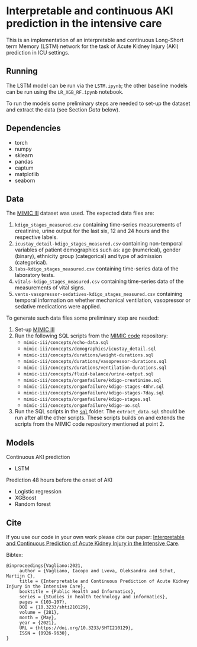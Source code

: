 # Interpretable and continuous AKI prediction in the intensive care

This is an implementation of an interpretable and continuous Long-Short term Memory (LSTM) network for the task of Acute Kidney Injury (AKI) prediction in ICU settings.

## Running

The LSTM model can be run via the `LSTM.ipynb`; the other baseline models can be run using the `LR_XGB_RF.ipynb` notebook.

To run the models some preliminary steps are needed to set-up the dataset and extract the data (see Section *Data* below).

## Dependencies

- torch
- numpy
- sklearn
- pandas
- captum
- matplotlib
- seaborn

## Data

The [MIMIC III](https://mimic.mit.edu/docs/iii/) dataset was used. The expected data files are:

1. ```kdigo_stages_measured.csv``` containing time-series measurements of creatinine, urine output for the last six, 12 and 24 hours and the respective labels. 
2. ```icustay_detail-kdigo_stages_measured.csv``` containing non-temporal variables of patient demographics such as: age (numerical), gender (binary), ethnicity group (categorical) and type of admission (categorical).
3. ```labs-kdigo_stages_measured.csv``` containing time-series data of the laboratory tests.
4. ```vitals-kdigo_stages_measured.csv``` containing time-series data of the measurements of vital signs. 
5. ```vents-vasopressor-sedatives-kdigo_stages_measured.csv``` containing temporal information on whether mechanical ventilation, vasopressor or sedative medications were applied.

To generate such data files some preliminary step are needed:

1. Set-up [MIMIC III](https://mimic.mit.edu/docs/iii/)
2. Run the following SQL scripts from the [MIMIC code](https://github.com/MIT-LCP/mimic-code) repository:
	- `mimic-iii/concepts/echo-data.sql`
	- `mimic-iii/concepts/demographics/icustay_detail.sql`
	- `mimic-iii/concepts/durations/weight-durations.sql`
	- `mimic-iii/concepts/durations/vasopressor-durations.sql`
	- `mimic-iii/concepts/durations/ventilation-durations.sql`
	- `mimic-iii/concepts/fluid-balance/urine-output.sql`
	- `mimic-iii/concepts/organfailure/kdigo-creatinine.sql`
	- `mimic-iii/concepts/organfailure/kdigo-stages-48hr.sql`
	- `mimic-iii/concepts/organfailure/kdigo-stages-7day.sql`
	- `mimic-iii/concepts/organfailure/kdigo-stages.sql`
	- `mimic-iii/concepts/organfailure/kdigo-uo.sql`
3. Run the SQL scripts in the [`sql`](sql/) folder. The `extract_data.sql` should be run after all the other scripts. These scripts builds on and extends the scripts from the MIMIC code repository mentioned at point 2.

## Models

Continuous AKI prediction

- LSTM

Prediction 48 hours before the onset of AKI

- Logistic regression
- XGBoost
- Random forest

## Cite

If you use our code in your own work please cite our paper: [Interpretable and Continuous Prediction of Acute Kidney Injury in the Intensive Care](https://doi.org/10.3233/shti210129).

Bibtex:

    @inproceedings{Vagliano:2021,
         author = {Vagliano, Iacopo and Lvova, Oleksandra and Schut, Martijn C},
         title = {Interpretable and Continuous Prediction of Acute Kidney Injury in the Intensive Care},
         booktitle = {Public Health and Informatics},
         series = {Studies in health technology and informatics},
         pages = {103—107},
         DOI = {10.3233/shti210129},
	     volume = {281},
	     month = {May},
	     year = {2021},
         URL = {https://doi.org/10.3233/SHTI210129},
         ISSN = {0926-9630},
    }
